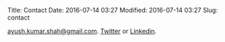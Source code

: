 Title: Contact
Date: 2016-07-14 03:27
Modified: 2016-07-14 03:27
Slug: contact

[ayush.kumar.shah@gmail.com](mailto:ayush.kumar.shah@gmail.com).   [Twitter](https://twitter.com/ayushkumarshah7) or [Linkedin](https://np.linkedin.com/in/ayush7).
